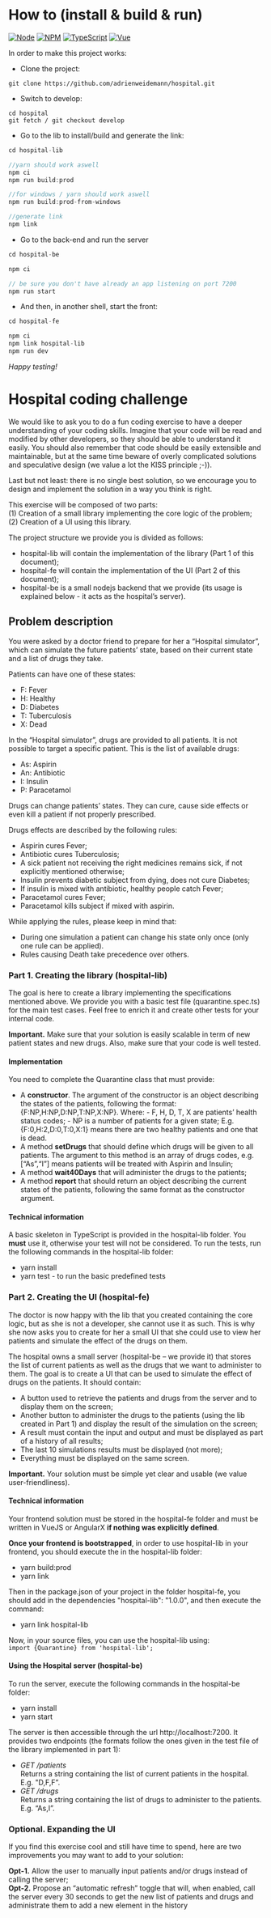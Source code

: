 # How to (install & build & run)

[![Node](https://img.shields.io/badge/node-16-black.svg?logo=node.js&color=43853d)](https://nodejs.org/)
[![NPM](https://img.shields.io/badge/npm-8-black.svg?logo=npm&color=CB0000)](htps://npmjs.com)
[![TypeScript](https://img.shields.io/badge/TypeScript-5-black.svg?logo=typescript&color=3178c6)](https://typescriptlang.org/)
[![Vue](https://img.shields.io/badge/vue-3-black.svg?logo=vuedotjs&color=green)](https://vuejs.org/)

In order to make this project works:

- Clone the project:

```console
git clone https://github.com/adrienweidemann/hospital.git
```

- Switch to develop:

```console
cd hospital
git fetch / git checkout develop
```

- Go to the lib to install/build and generate the link:

```c
cd hospital-lib

//yarn should work aswell
npm ci
npm run build:prod

//for windows / yarn should work aswell
npm run build:prod-from-windows

//generate link
npm link
```

- Go to the back-end and run the server

```c
cd hospital-be

npm ci

// be sure you don't have already an app listening on port 7200
npm run start
```

- And then, in another shell, start the front:

```c
cd hospital-fe

npm ci
npm link hospital-lib
npm run dev
```

_Happy testing!_

# Hospital coding challenge

We would like to ask you to do a fun coding exercise to have a deeper understanding of your coding skills. Imagine that your code will be read and modified by other developers, so they should be able to understand it easily. You should also remember that code should be easily extensible and maintainable, but at the same time beware of overly complicated solutions
and speculative design (we value a lot the KISS principle ;-)).

Last but not least: there is no single best solution, so we encourage you to design and implement the solution in a way you think is right.

This exercise will be composed of two parts:
<br/> (1) Creation of a small library implementing the core logic of the problem;
<br/> (2) Creation of a UI using this library.

The project structure we provide you is divided as follows:

- hospital-lib will contain the implementation of the library (Part 1 of this document);
- hospital-fe will contain the implementation of the UI (Part 2 of this document);
- hospital-be is a small nodejs backend that we provide (its usage is explained below - it acts as the hospital’s server).

## Problem description

You were asked by a doctor friend to prepare for her a “Hospital simulator”, which can simulate the future patients’ state, based on their current state and a list of drugs they take.

Patients can have one of these states:

- F: Fever
- H: Healthy
- D: Diabetes
- T: Tuberculosis
- X: Dead

In the “Hospital simulator”, drugs are provided to all patients. It is not possible to target a specific patient. This is the list of available drugs:

- As: Aspirin
- An: Antibiotic
- I: Insulin
- P: Paracetamol

Drugs can change patients’ states. They can cure, cause side effects or even kill a patient if not properly prescribed.

Drugs effects are described by the following rules:

- Aspirin cures Fever;
- Antibiotic cures Tuberculosis;
- A sick patient not receiving the right medicines remains sick, if not explicitly
  mentioned otherwise;
- Insulin prevents diabetic subject from dying, does not cure Diabetes;
- If insulin is mixed with antibiotic, healthy people catch Fever;
- Paracetamol cures Fever;
- Paracetamol kills subject if mixed with aspirin.

While applying the rules, please keep in mind that:

- During one simulation a patient can change his state only once (only one rule can be
  applied).
- Rules causing Death take precedence over others.

### Part 1. Creating the library (hospital-lib)

The goal is here to create a library implementing the specifications mentioned above. We provide you with a basic test file (quarantine.spec.ts) for the main test cases. Feel free to enrich it and create other tests for your internal code.

**Important.** Make sure that your solution is easily scalable in term of new patient states and new drugs. Also, make sure that your code is well tested.

#### Implementation

You need to complete the Quarantine class that must provide:

- A **constructor**.
  The argument of the constructor is an object describing the states of the patients,
  following the format: {F:NP,H:NP,D:NP,T:NP,X:NP}. Where: - F, H, D, T, X are patients’ health status codes; - NP is a number of patients for a given state;
  E.g. {F:0,H:2,D:0,T:0,X:1} means there are two healthy patients and one that
  is dead.
- A method **setDrugs** that should define which drugs will be given to all patients.
  The argument to this method is an array of drugs codes, e.g. [“As”,“I”] means patients will be treated with Aspirin and Insulin;
- A method **wait40Days** that will administer the drugs to the patients;
- A method **report** that should return an object describing the current states of the patients, following the same format as the constructor argument.

#### Technical information

A basic skeleton in TypeScript is provided in the hospital-lib folder. You **must** use it, otherwise your test will not be considered.
To run the tests, run the following commands in the hospital-lib folder:

- yarn install
- yarn test - to run the basic predefined tests

### Part 2. Creating the UI (hospital-fe)

The doctor is now happy with the lib that you created containing the core logic, but as she is not a developer, she cannot use it as such. This is why she now asks you to create for her a small UI that she could use to view her patients and simulate the effect of the drugs on them.

The hospital owns a small server (hospital-be – we provide it) that stores the list of current patients as well as the drugs that we want to administer to them. The goal is to create a UI that can be used to simulate the effect of drugs on the patients. It should contain:

- A button used to retrieve the patients and drugs from the server and to display them on the screen;
- Another button to administer the drugs to the patients (using the lib created in Part 1) and display the result of the simulation on the screen;
- A result must contain the input and output and must be displayed as part of a history of all results;
- The last 10 simulations results must be displayed (not more);
- Everything must be displayed on the same screen.

**Important.** Your solution must be simple yet clear and usable (we value user-friendliness).

#### Technical information

Your frontend solution must be stored in the hospital-fe folder and must be written in VueJS or AngularX **if nothing was explicitly defined**.

**Once your frontend is bootstrapped**, in order to use hospital-lib in your frontend, you should execute the in the hospital-lib folder:

- yarn build:prod
- yarn link

Then in the package.json of your project in the folder hospital-fe, you should add in the dependencies "hospital-lib": "1.0.0", and then execute the command:

- yarn link hospital-lib

Now, in your source files, you can use the hospital-lib using:
<br/>`import {Quarantine} from 'hospital-lib';`<br/>

#### Using the Hospital server (hospital-be)

To run the server, execute the following commands in the hospital-be folder:

- yarn install
- yarn start

The server is then accessible through the url http://localhost:7200. It provides two endpoints (the formats follow the ones given in the test file of the library implemented in part 1):

- _GET /patients_
  <br>Returns a string containing the list of current patients in the hospital. E.g. "D,F,F”.
- _GET /drugs_
  <br>Returns a string containing the list of drugs to administer to the patients. E.g. “As,I”.

### Optional. Expanding the UI

If you find this exercise cool and still have time to spend, here are two improvements you may want to add to your solution:

**Opt-1.** Allow the user to manually input patients and/or drugs instead of calling the server;
<br>**Opt-2.** Propose an “automatic refresh” toggle that will, when enabled, call the server every 30 seconds to get the new list of patients and drugs and administrate them to add a new element in the history
